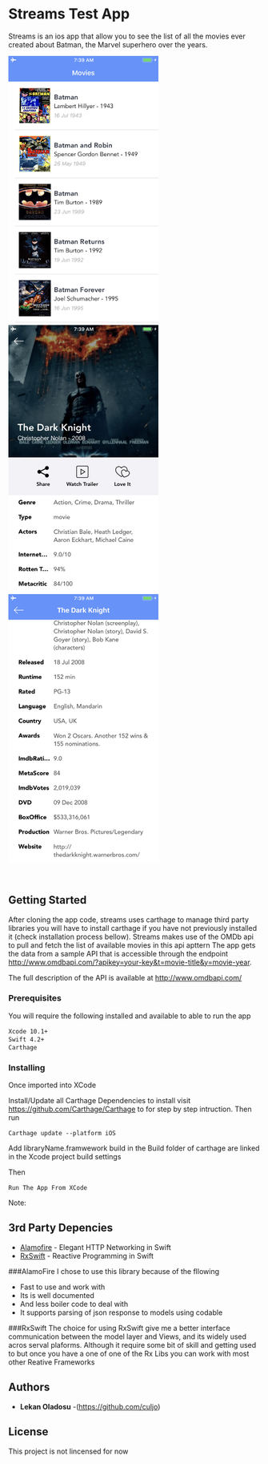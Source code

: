# Streams Test App

Streams is an ios app that allow you to see the list of all the movies ever created about Batman, the Marvel superhero over the years.

<p>
<img  src="https://github.com/culjo/streams/blob/master/Screens/screen1.png" width="300">
<img src="https://github.com/culjo/streams/blob/master/Screens/screen2.png" width="300">
<img  src="https://github.com/culjo/streams/blob/master/Screens/screen3.png" width="300">
<!-- <img align="left" src="https://github.com/culjo/streams/blob/master/Screens/screen4.png" width="300"> -->
</p>
<p>&nbsp;</p>

## Getting Started

After cloning the app code, streams uses carthage to manage third party libraries you will have to install carthage if you have not previously installed it (check installation process bellow).
Streams makes use of the OMDb api to pull and fetch the list of available movies in this api apttern 
The app gets the data from a sample API that is accessible through the endpoint http://www.omdbapi.com/?apikey=your-key&t=movie-title&y=movie-year.

The full description of the API is available at ​http://www.omdbapi.com/


### Prerequisites

You will require the following installed and available to able to run the app

```
Xcode 10.1+
Swift 4.2+ 
Carthage
```

### Installing

Once imported into XCode 

Install/Update all Carthage Dependencies to install visit https://github.com/Carthage/Carthage to for step by step intruction. Then run

```
Carthage update --platform iOS
```
Add libraryName.framwework build in the Build folder of carthage are linked in the Xcode project build settings

Then

```
Run The App From XCode
```

Note: 


## 3rd Party Depencies

* [Alamofire](https://github.com/Alamofire/Alamofire) - Elegant HTTP Networking in Swift
* [RxSwift](https://github.com/ReactiveX/RxSwift) - Reactive Programming in Swift

###AlamoFire
I chose to use this library because of the fllowing
* Fast to use and work with
* Its is well documented
* And less boiler code to deal with
* It supports parsing of json response to models using codable

###RxSwift
The choice for using RxSwift give me a better interface communication between the model layer and Views, and its widely used acros serval plaforms.
Although it require some bit of skill and getting used to but once you have a one of one of the Rx Libs you can work with most other Reative Frameworks

## Authors

* **Lekan Oladosu** -(https://github.com/culjo)

## License

This project is not lincensed for now
